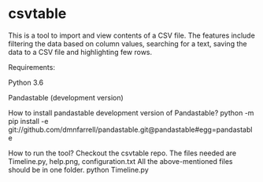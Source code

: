 # csvtable
This is a tool to import and view contents of a CSV file.
The features include filtering the data based on column values, searching for a text, saving the data to a CSV file and highlighting few rows.

Requirements:

Python 3.6

Pandastable (development version)

How to install pandastable development version of Pandastable?
python -m pip install -e git://github.com/dmnfarrell/pandastable.git@pandastable#egg=pandastable

How to run the tool?
Checkout the csvtable repo. The files needed are Timeline.py, help.png, configuration.txt
All the above-mentioned files should be in one folder.
python Timeline.py

